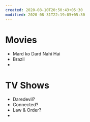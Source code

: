 ```yaml
---
created: 2020-08-10T20:50:43+05:30
modified: 2020-08-31T22:19:05+05:30
---
```


# Movies

- Mard ko Dard Nahi Hai
- Brazil
- 

# TV Shows

- Daredevil?
- Connected?
- Law & Order?
-